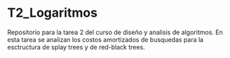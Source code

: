 # T2_Logaritmos
Repositorio para la tarea 2 del curso de diseño y analisis de algoritmos. En esta tarea se analizan los costos amortizados de busquedas para la esctructura de splay trees y de red-black trees.
